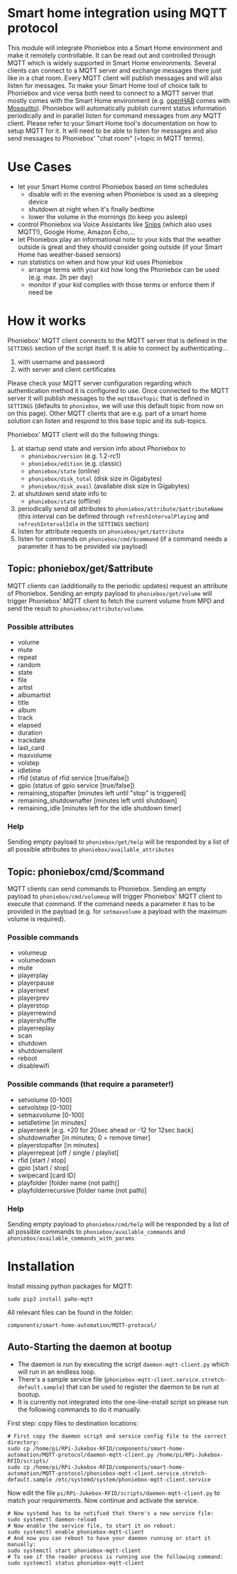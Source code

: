 
# Smart home integration using MQTT protocol

This module will integrate Phoniebox into a Smart Home environment and make it remotely controllable. It can be read out and controlled through MQTT which is widely supported in Smart Home environments. Several clients can connect to a MQTT server and exchange messages there just like in a chat room. Every MQTT client will publish messages and will also listen for messages. To make your Smart Home tool of choice talk to Phoniebox and vice versa both need to connect to a MQTT server that mostly comes with the Smart Home environment (e.g. [openHAB](https://openhab.org) comes with [Mosquitto](http://mosquitto.org/)). Phoniebox will automatically publish current status information periodically and in parallel listen for command messages from any MQTT client. Please refer to your Smart Home tool's documentation on how to setup MQTT for it. It will need to be able to listen for messages and also send messages to Phoniebox' "chat room" (=topic in MQTT terms).

# Use Cases

* let your Smart Home control Phoniebox based on time schedules
   * disable wifi in the evening when Phoniebox is used as a sleeping device
   * shutdown at night when it's finally bedtime
   * lower the volume in the mornings (to keep you asleep)
* control Phoniebox via Voice Assistants like [Snips](https://snips.ai) (which also uses MQTT!), Google Home, Amazon Echo,...
* let Phoniebox play an informational note to your kids that the weather outside is great and they should consider going outside (if your Smart Home has weather-based sensors)
* run statistics on when and how your kid uses Phoniebox
   * arrange terms with your kid how long the Phoniebox can be used (e.g. max. 2h per day)
   * monitor if your kid complies with those terms or enforce them if need be

# How it works
Phoniebox' MQTT client connects to the MQTT server that is defined in the `SETTINGS` section of the script itself. It is able to connect by authenticating...

1) with username and password
2) with server and client certificates

Please check your MQTT server configuration regarding which authentication method it is configured to use. Once connected to the MQTT server it will publish messages to the `mqttBaseTopic` that is defined in `SETTINGS` (defaults to `phoniebox`, we will use this default topic from now on on this page). Other MQTT clients that are e.g. part of a smart home solution can listen and respond to this base topic and its sub-topics.

Phoniebox' MQTT client will do the following things:

1. at startup send state and version info about Phoniebox to
   - `phoniebox/version` (e.g. 1.2-rc1)
   - `phoniebox/edition` (e.g. classic)
   - `phoniebox/state` (online)
   - `phoniebox/disk_total` (disk size in Gigabytes)
   - `phoniebox/disk_avail` (available disk size in Gigabytes)
2. at shutdown send state info to
   - `phoniebox/state` (offline)
3. periodically send *all* attributes to `phoniebox/attribute/$attributeName` (this interval can be defined through `refreshIntervalPlaying` and `refreshIntervalIdle` in the `SETTINGS` section)
4. listen for attribute requests on `phoniebox/get/$attribute`
5. listen for commands on `phoniebox/cmd/$command` (if a command needs a parameter it has to be provided via payload)

## Topic: phoniebox/get/$attribute
MQTT clients can (additionally to the periodic updates) request an attribute of Phoniebox. Sending an empty payload to `phoniebox/get/volume` will trigger Phoniebox' MQTT client to fetch the current volume from MPD and send the result to `phoniebox/attribute/volume`. 

### Possible attributes
- volume
- mute
- repeat
- random
- state
- file
- artist
- albumartist
- title
- album
- track
- elapsed
- duration
- trackdate
- last_card
- maxvolume
- volstep
- idletime
- rfid (status of rfid service [true/false])
- gpio (status of gpio service [true/false])
- remaining_stopafter [minutes left until "stop" is triggered]
- remaining_shutdownafter [minutes left until shutdown]
- remaining_idle [minutes left for the idle shutdown timer]

### Help
Sending empty payload to `phoniebox/get/help` will be responded by a list of all possible attributes to `phoniebox/available_attributes`

## Topic: phoniebox/cmd/$command
MQTT clients can send commands to Phoniebox. Sending an empty payload to `phoniebox/cmd/volumeup` will trigger Phoniebox' MQTT client to execute that command. If the command needs a parameter it has to be provided in the payload (e.g. for `setmaxvolume` a payload with the maximum volume is required).

### Possible commands
- volumeup
- volumedown
- mute
- playerplay
- playerpause
- playernext
- playerprev
- playerstop
- playerrewind
- playershuffle
- playerreplay
- scan
- shutdown
- shutdownsilent
- reboot
- disablewifi

### Possible commands (that require a parameter!)
- setvolume [0-100]
- setvolstep [0-100]
- setmaxvolume [0-100]
- setidletime [in minutes]
- playerseek [e.g. +20 for 20sec ahead or -12 for 12sec back]
- shutdownafter [in minutes; 0 = remove timer]
- playerstopafter [in minutes]
- playerrepeat [off / single / playlist]
- rfid [start / stop]
- gpio [start / stop]
- swipecard [card ID]
- playfolder [folder name (not path)]
- playfolderrecursive [folder name (not path)]

### Help
Sending empty payload to `phoniebox/cmd/help` will be responded by a list of all possible commands to `phoniebox/available_commands` and `phoniebox/available_commands_with_params`

# Installation

Install missing python packages for MQTT:

~~~
sudo pip3 install paho-mqtt
~~~

All relevant files can be found in the folder:

~~~
components/smart-home-automation/MQTT-protocol/
~~~

## Auto-Starting the daemon at bootup

* The daemon is run by executing the script `daemon-mqtt-client.py` which will run in an endless loop.
* There's a sample service file (`phoniebox-mqtt-client.service.stretch-default.sample`) that can be used to register the daemon to be run at bootup. 
* It is currently not integrated into the one-line-install script so please run the following commands to do it manually.

First step: copy files to destination locations:

~~~
# First copy the daemon script and service config file to the correct directory:
sudo cp /home/pi/RPi-Jukebox-RFID/components/smart-home-automation/MQTT-protocol/daemon-mqtt-client.py /home/pi/RPi-Jukebox-RFID/scripts/
sudo cp /home/pi/RPi-Jukebox-RFID/components/smart-home-automation/MQTT-protocol/phoniebox-mqtt-client.service.stretch-default.sample /etc/systemd/system/phoniebox-mqtt-client.service
~~~

Now edit the file `pi/RPi-Jukebox-RFID/scripts/daemon-mqtt-client.py` to match your requirements.
Now continue and activate the service.

~~~
# Now systemd has to be notified that there's a new service file:
sudo systemctl daemon-reload
# Now enable the service file, to start it on reboot:
sudo systemctl enable phoniebox-mqtt-client
# And now you can reboot to have your daemon running or start it manually:
sudo systemctl start phoniebox-mqtt-client
# To see if the reader process is running use the following command:
sudo systemctl status phoniebox-mqtt-client
~~~
